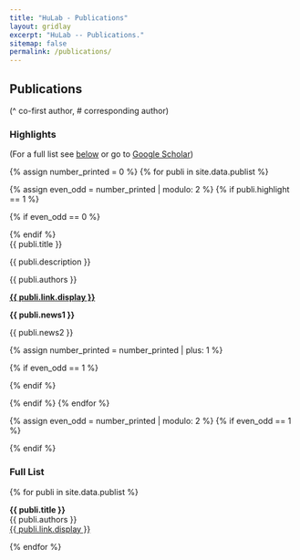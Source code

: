 ```yaml
---
title: "HuLab - Publications"
layout: gridlay
excerpt: "HuLab -- Publications."
sitemap: false
permalink: /publications/
---
```



## Publications
(^ co-first author, # corresponding author)

### Highlights

(For a full list see [below](#full-list) or go to [Google Scholar](https://scholar.google.com/citations?user=MgVR3TwAAAAJ&hl=en))

{% assign number_printed = 0 %}
{% for publi in site.data.publist %}

{% assign even_odd = number_printed | modulo: 2 %}
{% if publi.highlight == 1 %}

{% if even_odd == 0 %}
<div class="row">
{% endif %}

<div class="col-sm-12 clearfix">
 <div class="well">
  <pubtit>{{ publi.title }}</pubtit>
<!--   <img src="{{ site.url }}{{ site.baseurl }}/images/pubpic/{{ publi.image }}" class="img-responsive" width="33%" style="float: left" /> -->
  <p>{{ publi.description }}</p>
  <p>{{ publi.authors }}</p>
  <p><strong><a href="{{ publi.link.url }}">{{ publi.link.display }}</a></strong></p>
  <p class="text-danger"><strong> {{ publi.news1 }}</strong></p>
  <p> {{ publi.news2 }}</p>
 </div>
</div>

{% assign number_printed = number_printed | plus: 1 %}

{% if even_odd == 1 %}
</div>
{% endif %}

{% endif %}
{% endfor %}

{% assign even_odd = number_printed | modulo: 2 %}
{% if even_odd == 1 %}
</div>
{% endif %}

<!-- <p> &nbsp; </p> -->

### Full List

{% for publi in site.data.publist %}

  <b>{{ publi.title }}</b> <br />
  {{ publi.authors }} <br /><a href="{{ publi.link.url }}">{{ publi.link.display }}</a>

{% endfor %}

